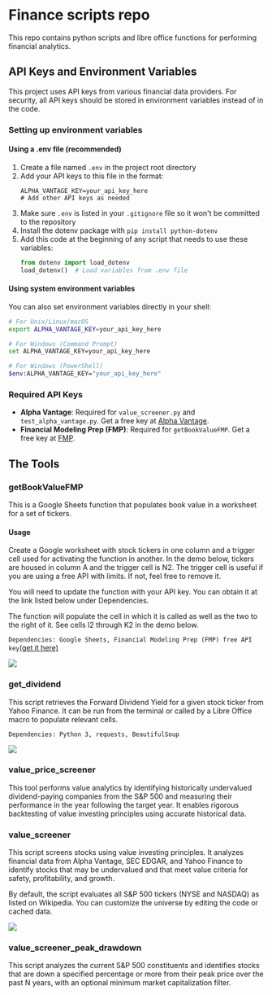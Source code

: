 # Finance scripts repo

This repo contains python scripts and libre office functions for performing financial analytics.

## API Keys and Environment Variables

This project uses API keys from various financial data providers. For security, all API keys should be stored in environment variables instead of in the code.

### Setting up environment variables

#### Using a .env file (recommended)

1. Create a file named `.env` in the project root directory
2. Add your API keys to this file in the format:
   ```
   ALPHA_VANTAGE_KEY=your_api_key_here
   # Add other API keys as needed
   ```
3. Make sure `.env` is listed in your `.gitignore` file so it won't be committed to the repository
4. Install the dotenv package with `pip install python-dotenv`
5. Add this code at the beginning of any script that needs to use these variables:
   ```python
   from dotenv import load_dotenv
   load_dotenv()  # Load variables from .env file
   ```

#### Using system environment variables

You can also set environment variables directly in your shell:

```bash
# For Unix/Linux/macOS
export ALPHA_VANTAGE_KEY=your_api_key_here

# For Windows (Command Prompt)
set ALPHA_VANTAGE_KEY=your_api_key_here

# For Windows (PowerShell)
$env:ALPHA_VANTAGE_KEY="your_api_key_here"
```

### Required API Keys

- **Alpha Vantage**: Required for `value_screener.py` and `test_alpha_vantage.py`. Get a free key at [Alpha Vantage](https://www.alphavantage.co/support/#api-key).
- **Financial Modeling Prep (FMP)**: Required for `getBookValueFMP`. Get a free key at [FMP](https://financialmodelingprep.com).


## The Tools

### getBookValueFMP

This is a Google Sheets function that populates book value in a worksheet for a set of tickers.

#### Usage
Create a Google worksheet with stock tickers in one column and a trigger cell used for activating the function in another. In the demo below, tickers are housed in column A and the trigger cell is N2. The trigger cell is useful if you are using a free API with limits. If not, feel free to remove it.

You will need to update the function with your API key. You can obtain it at the link listed below under Dependencies.

The function will populate the cell in which it is called as well as the two to the right of it. See cells I2 through K2 in the demo below.


```Dependencies: Google Sheets, Financial Modeling Prep (FMP) free API key```[(get it here)](https://financialmodelingprep.com)

![](https://github.com/sancheza/Finance-scripts/blob/main/assets/getBookValueFMP-demo.gif)


### get_dividend
This script retrieves the Forward Dividend Yield for a given stock ticker from Yahoo Finance. It can be run from the terminal or called by a Libre Office macro to populate relevant cells.

```Dependencies: Python 3, requests, BeautifulSoup```

![](https://github.com/sancheza/Finance-scripts/blob/main/assets/get_dividend_demo.gif)

### value_price_screener
This tool performs value analytics by identifying historically undervalued dividend-paying companies from the S&P 500 and measuring their performance in the year following the target year. It enables rigorous backtesting of value investing principles using accurate historical data.

### value_screener
This script screens stocks using value investing principles. It analyzes financial data from Alpha Vantage, SEC EDGAR, and Yahoo Finance to identify stocks that may be undervalued and that meet value criteria for safety, profitability, and growth.

By default, the script evaluates all S&P 500 tickers (NYSE and NASDAQ) as listed on Wikipedia. You can customize the universe by editing the code or cached data.

![](https://github.com/sancheza/Finance-scripts/blob/main/assets/value_screener_demo.gif)

### value_screener_peak_drawdown
This script analyzes the current S&P 500 constituents and identifies stocks that are down a specified percentage or more from their peak price over the past N years, with an optional minimum market capitalization filter.
